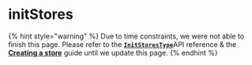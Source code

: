 # initStores

{% hint style="warning" %}
Due to time constraints, we were not able to finish this page. Please refer to the [**`InitStoresType`**](types/initstorestype.md)API reference & the [**Creating a store**](../guides/creating-and-using-a-store.md) guide until we update this page.
{% endhint %}
